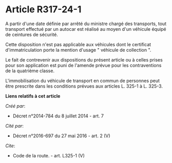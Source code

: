 # Article R317-24-1

A partir d'une date définie par arrêté du ministre chargé des transports, tout transport effectué par un autocar est réalisé
au moyen d'un véhicule équipé de ceintures de sécurité. 

Cette disposition n'est pas applicable aux véhicules dont le certificat d'immatriculation porte la mention d'usage " véhicule
de collection ". 

Le fait de contrevenir aux dispositions du présent article ou à celles prises pour son application est puni de l'amende
prévue pour les contraventions de la quatrième classe. 

L'immobilisation du véhicule de transport en commun de personnes peut être prescrite dans les conditions prévues aux articles
L. 325-1 à L. 325-3.

**Liens relatifs à cet article**

_Créé par_:

  - Décret n°2014-784 du 8 juillet 2014 - art. 7

_Cité par_:

  - Décret n°2016-697 du 27 mai 2016 - art. 2 (V)

_Cite_:

  - Code de la route. - art. L325-1 (V)
